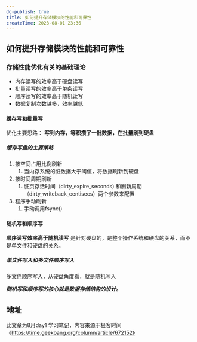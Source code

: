 ```yaml
---
dg-publish: true
title: 如何提升存储模块的性能和可靠性
createTime: 2023-08-01 23:36  
---
```

## 如何提升存储模块的性能和可靠性

### 存储性能优化有关的基础理论

- 内存读写的效率高于硬盘读写
- 批量读写的效率高于单条读写
- 顺序读写的效率高于随机读写
- 数据复制次数越多，效率越低

#### 缓存写和批量写

优化主要思路： **写到内存，等积攒了一批数据，在批量刷到硬盘**

##### 缓存写盘的主要策略

1. 按空间占用比例刷新
	1. 当内存系统的脏数据大于阈值，将数据刷新到硬盘
2. 按时间周期刷新
	1. 脏页存活时间（dirty_expire_seconds) 和刷新周期（dirty_writeback_centisecs）两个参数来配置
3. 程序手动刷新
	1. 手动调用fsync()

#### 随机写和顺序写

**顺序读写效率高于随机读写**
是针对硬盘的，是整个操作系统和硬盘的关系，而不是单文件和硬盘的关系。

##### 单文件写入和多文件顺序写入
多文件顺序写入，从硬盘角度看，就是随机写入

_**随机写和顺序写的核心就是数据存储结构的设计。**_


## 地址

此文章为8月day1 学习笔记，内容来源于极客时间《https://time.geekbang.org/column/article/672152》